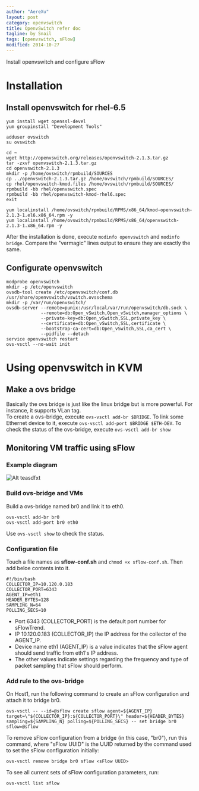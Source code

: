 ```yaml
---
author: "AereXu"
layout: post
category: openvswitch
title: OpenvSwitch refer doc
tagline: by Snail
tags: [openvswitch, sFlow]
modified: 2014-10-27
---
```


Install openvswitch and configure sFlow

<!--more-->
# Installation
## Install openvswitch for rhel-6.5

    yum install wget openssl-devel
    yum groupinstall "Development Tools"

    adduser ovswitch
    su ovswitch

    cd ~
    wget http://openvswitch.org/releases/openvswitch-2.1.3.tar.gz
    tar -zxvf openvswitch-2.1.3.tar.gz
    cd openvswitch-2.1.3
    mkdir -p /home/ovswitch/rpmbuild/SOURCES
    cp ../openvswitch-2.1.3.tar.gz /home/ovswitch/rpmbuild/SOURCES/
    cp rhel/openvswitch-kmod.files /home/ovswitch/rpmbuild/SOURCES/
    rpmbuild -bb rhel/openvswitch.spec
    rpmbuild -bb rhel/openvswitch-kmod-rhel6.spec
    exit

    yum localinstall /home/ovswitch/rpmbuild/RPMS/x86_64/kmod-openvswitch-2.1.3-1.el6.x86_64.rpm -y
    yum localinstall /home/ovswitch/rpmbuild/RPMS/x86_64/openvswitch-2.1.3-1.x86_64.rpm -y

After the installation is done, execute `modinfo openvswitch` and `modinfo bridge`. Compare the "vermagic" lines output to ensure they are exactly the same.
## Configurate openvswitch
    
    modprobe openvswitch
    mkdir -p /etc/openvswitch
    ovsdb-tool create /etc/openvswitch/conf.db /usr/share/openvswitch/vswitch.ovsschema
    mkdir -p /var/run/openvswitch/ 
    ovsdb-server --remote=punix:/usr/local/var/run/openvswitch/db.sock \
                 --remote=db:Open_vSwitch,Open_vSwitch,manager_options \
                 --private-key=db:Open_vSwitch,SSL,private_key \
                 --certificate=db:Open_vSwitch,SSL,certificate \
                 --bootstrap-ca-cert=db:Open_vSwitch,SSL,ca_cert \
                 --pidfile --detach
    service openvswitch restart
    ovs-vsctl --no-wait init

# Using openvswitch in KVM    
## Make a ovs bridge
Basically the ovs bridge is just like the linux bridge but is more powerful. For instance, it supports VLan tag.  
To create a ovs-bridge, execute `ovs-vsctl add-br $BRIDGE`. To link some Ethernet device to it, execute `ovs-vsctl add-port $BRIDGE $ETH-DEV`. 
To check the status of the ovs-bridge, execute `ovs-vsctl add-br show` 
## Monitoring VM traffic using sFlow
### Example diagram
![Alt teasdfxt](http://openvswitch.org/support/config-cookbooks/sflow/sflow-setup.png)
### Build ovs-bridge and VMs
Build a ovs-bridge named br0 and link it to eth0.  

    ovs-vsctl add-br br0
    ovs-vsctl add-port br0 eth0
    
Use `ovs-vsctl show` to check the status.

### Configuration file
Touch a file names as __sflow-conf.sh__ and `chmod +x sflow-conf.sh`. Then add beloe contents into it.

    #!/bin/bash
    COLLECTOR_IP=10.120.0.183
    COLLECTOR_PORT=6343
    AGENT_IP=eth1
    HEADER_BYTES=128
    SAMPLING_N=64
    POLLING_SECS=10

* Port 6343 (COLLECTOR_PORT) is the default port number for sFlowTrend.  
* IP 10.120.0.183 (COLLECTOR_IP) the IP address for the collector of the AGENT_IP. 
* Device name eth1 (AGENT_IP) is a value indicates that the sFlow agent should send traffic from eth1's IP address. 
* The other values indicate settings regarding the frequency and type of packet sampling that sFlow should perform.    

### Add rule to the ovs-bridge
On Host1, run the following command to create an sFlow configuration and attach it to bridge br0.

    ovs-vsctl -- --id=@sflow create sflow agent=${AGENT_IP} target=\"${COLLECTOR_IP}:${COLLECTOR_PORT}\" header=${HEADER_BYTES} sampling=${SAMPLING_N} polling=${POLLING_SECS} -- set bridge br0 sflow=@sflow
To remove sFlow configuration from a bridge (in this case, "br0"), run this command, where "sFlow UUID" is the UUID returned by the command used to set the sFlow configuration initially:

    ovs-vsctl remove bridge br0 sflow <sFlow UUID>

To see all current sets of sFlow configuration parameters, run:

    ovs-vsctl list sflow
    